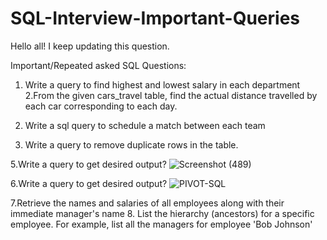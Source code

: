 # SQL-Interview-Important-Queries
Hello all!
I keep updating this question.

Important/Repeated asked SQL Questions:

1. Write a query to find highest and lowest salary in each department
2.From the given cars_travel table, find the actual distance travelled by each car corresponding to each day.

3. Write a sql query to schedule a match between each team
   
4. Write a query to remove duplicate rows in the table.

5.Write a query to get desired output?
        ![Screenshot (489)](https://github.com/hemaprabhavathi20/SQL-Interview-Important-Queries/assets/147178268/e317d5c8-0b21-4708-9752-8e07646c7183)
        
6.Write a query to get desired output? 
            ![PIVOT-SQL](https://github.com/hemaprabhavathi20/SQL-Interview-Important-Queries/assets/147178268/f9452977-6dc4-4720-98f5-275487e061ec)

7.Retrieve the names and salaries of all employees along with their immediate manager's name
8. List the hierarchy (ancestors) for a specific employee. For example, list all the managers for employee 'Bob Johnson'
